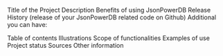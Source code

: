 

Title of the Project
Description
Benefits of using JsonPowerDB
Release History (release of your JsonPowerDB related code on Github)
Additional you can have:

Table of contents
Illustrations
Scope of functionalities
Examples of use
Project status
Sources
Other information
